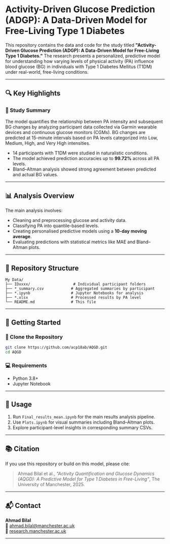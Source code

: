 # Activity-Driven Glucose Prediction (ADGP): A Data-Driven Model for Free-Living Type 1 Diabetes

This repository contains the data and code for the study titled **"Activity-Driven Glucose Prediction (ADGP): A Data-Driven Model for Free-Living Type 1 Diabetes."** The research presents a personalized, predictive model for understanding how varying levels of physical activity (PA) influence blood glucose (BG) in individuals with Type 1 Diabetes Mellitus (T1DM) under real-world, free-living conditions.

---

## 🔍 Key Highlights

### 🧠 Study Summary
The model quantifies the relationship between PA intensity and subsequent BG changes by analyzing participant data collected via Garmin wearable devices and continuous glucose monitors (CGMs). BG changes are predicted at 15-minute intervals based on PA levels categorized into Low, Medium, High, and Very High intensities.

- 14 participants with T1DM were studied in naturalistic conditions.
- The model achieved prediction accuracies up to **99.72%** across all PA levels.
- Bland–Altman analysis showed strong agreement between predicted and actual BG values.

---

## 📊 Analysis Overview

The main analysis involves:
- Cleaning and preprocessing glucose and activity data.
- Classifying PA into quantile-based levels.
- Creating personalised predictive models using a **10-day moving average**.
- Evaluating predictions with statistical metrics like MAE and Bland–Altman plots.

---

## 📁 Repository Structure

```
My Data/
├── IDxxxx/                   # Individual participant folders
├── *_summary.csv            # Aggregated summaries by participant
├── *.ipynb                  # Jupyter Notebooks for analysis
├── *.xlsx                   # Processed results by PA level
└── README.md                # This file
```

---

## 🚀 Getting Started

### 🔧 Clone the Repository

```bash
git clone https://github.com/acp18ab/AQGD.git
cd AQGD
```

### 💻 Requirements
- Python 3.8+
- Jupyter Notebook

---

## 📄 Usage

1. Run `Final_results_mean.ipynb` for the main results analysis pipeline.
2. Use `Plots.ipynb` for visual summaries including Bland–Altman plots.
3. Explore participant-level insights in corresponding summary CSVs.

---

## 📚 Citation

If you use this repository or build on this model, please cite:

> Ahmad Bilal et al., *"Activity Quantification and Glucose Dynamics (AQGD): A Predictive Model for Type 1 Diabetes in Free-Living"*, The University of Manchester, 2025.

---

## 📬 Contact

**Ahmad Bilal**  
📧 [ahmad.bilal@manchester.ac.uk](mailto:ahmad.bilal@manchester.ac.uk)  
🔗 [research.manchester.ac.uk](https://www.research.manchester.ac.uk/en/persons/ahmad.bilal)

---

